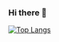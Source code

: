 ### Hi there 👋

[![Top Langs](https://github-readme-stats.vercel.app/api/top-langs/?username=abizmo&layout=compact&theme=nord)](https://github.com/anuraghazra/github-readme-stats)

<!--
**abizmo/abizmo** is a ✨ _special_ ✨ repository because its `README.md` (this file) appears on your GitHub profile.

Here are some ideas to get you started:

- 🔭 I’m currently working on ...
- 🌱 I’m currently learning ...
- 👯 I’m looking to collaborate on ...
- 🤔 I’m looking for help with ...
- 💬 Ask me about ...
- 📫 How to reach me: ...
- 😄 Pronouns: ...
- ⚡ Fun fact: ...
-->
